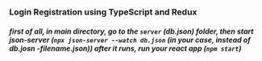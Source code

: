 <!-- THIS IS A LOGIN PAGE APP WITH TYPESCRIPT USE OF REDUX  -->
### Login Registration using TypeScript and Redux
##### first of all, in main directory, go to the `server` (db.json) folder, then start json-server (`npx json-server --watch db.json` (in your case, instead of db.josn -filename.json)) after it runs, run your react app (`npm start`)

